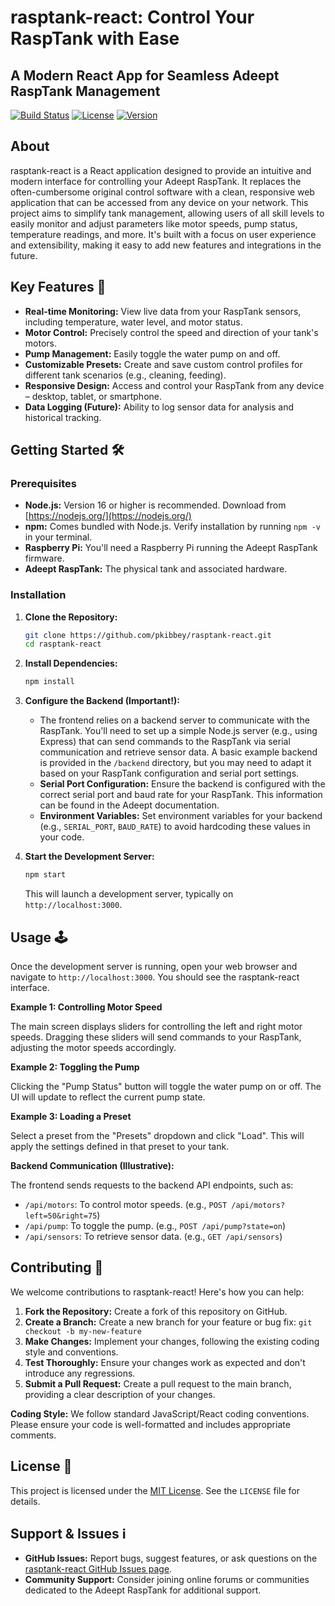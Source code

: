 # rasptank-react: Control Your RaspTank with Ease

## A Modern React App for Seamless Adeept RaspTank Management

[![Build Status](https://img.shields.io/badge/build-passing-brightgreen)]()
[![License](https://img.shields.io/badge/license-MIT-blue)]()
[![Version](https://img.shields.io/badge/version--0.1.0-blue)]()

## About

rasptank-react is a React application designed to provide an intuitive and modern interface for controlling your Adeept RaspTank.  It replaces the often-cumbersome original control software with a clean, responsive web application that can be accessed from any device on your network.  This project aims to simplify tank management, allowing users of all skill levels to easily monitor and adjust parameters like motor speeds, pump status, temperature readings, and more.  It's built with a focus on user experience and extensibility, making it easy to add new features and integrations in the future.

## Key Features 🚀

*   **Real-time Monitoring:** View live data from your RaspTank sensors, including temperature, water level, and motor status.
*   **Motor Control:** Precisely control the speed and direction of your tank's motors.
*   **Pump Management:** Easily toggle the water pump on and off.
*   **Customizable Presets:** Create and save custom control profiles for different tank scenarios (e.g., cleaning, feeding).
*   **Responsive Design:** Access and control your RaspTank from any device – desktop, tablet, or smartphone.
*   **Data Logging (Future):**  Ability to log sensor data for analysis and historical tracking.

## Getting Started 🛠️

### Prerequisites

*   **Node.js:**  Version 16 or higher is recommended. Download from [https://nodejs.org/](https://nodejs.org/)
*   **npm:**  Comes bundled with Node.js. Verify installation by running `npm -v` in your terminal.
*   **Raspberry Pi:**  You'll need a Raspberry Pi running the Adeept RaspTank firmware.
*   **Adeept RaspTank:**  The physical tank and associated hardware.

### Installation

1.  **Clone the Repository:**
    ```bash
    git clone https://github.com/pkibbey/rasptank-react.git
    cd rasptank-react
    ```

2.  **Install Dependencies:**
    ```bash
    npm install
    ```

3.  **Configure the Backend (Important!):**
    *   The frontend relies on a backend server to communicate with the RaspTank.  You'll need to set up a simple Node.js server (e.g., using Express) that can send commands to the RaspTank via serial communication and retrieve sensor data.  A basic example backend is provided in the `/backend` directory, but you may need to adapt it based on your RaspTank configuration and serial port settings.
    *   **Serial Port Configuration:**  Ensure the backend is configured with the correct serial port and baud rate for your RaspTank. This information can be found in the Adeept documentation.
    *   **Environment Variables:**  Set environment variables for your backend (e.g., `SERIAL_PORT`, `BAUD_RATE`) to avoid hardcoding these values in your code.

4.  **Start the Development Server:**
    ```bash
    npm start
    ```

    This will launch a development server, typically on `http://localhost:3000`.

## Usage 🕹️

Once the development server is running, open your web browser and navigate to `http://localhost:3000`. You should see the rasptank-react interface.

**Example 1: Controlling Motor Speed**

The main screen displays sliders for controlling the left and right motor speeds. Dragging these sliders will send commands to your RaspTank, adjusting the motor speeds accordingly.

**Example 2: Toggling the Pump**

Clicking the "Pump Status" button will toggle the water pump on or off.  The UI will update to reflect the current pump state.

**Example 3: Loading a Preset**

Select a preset from the "Presets" dropdown and click "Load". This will apply the settings defined in that preset to your tank.

**Backend Communication (Illustrative):**

The frontend sends requests to the backend API endpoints, such as:

*   `/api/motors`:  To control motor speeds. (e.g., `POST /api/motors?left=50&right=75`)
*   `/api/pump`: To toggle the pump. (e.g., `POST /api/pump?state=on`)
*   `/api/sensors`: To retrieve sensor data. (e.g., `GET /api/sensors`)

## Contributing 🤝

We welcome contributions to rasptank-react!  Here's how you can help:

1.  **Fork the Repository:** Create a fork of this repository on GitHub.
2.  **Create a Branch:**  Create a new branch for your feature or bug fix: `git checkout -b my-new-feature`
3.  **Make Changes:** Implement your changes, following the existing coding style and conventions.
4.  **Test Thoroughly:** Ensure your changes work as expected and don't introduce any regressions.
5.  **Submit a Pull Request:** Create a pull request to the main branch, providing a clear description of your changes.

**Coding Style:** We follow standard JavaScript/React coding conventions.  Please ensure your code is well-formatted and includes appropriate comments.

## License 📜

This project is licensed under the [MIT License](https://opensource.org/licenses/MIT). See the `LICENSE` file for details.

## Support & Issues ℹ️

*   **GitHub Issues:**  Report bugs, suggest features, or ask questions on the [rasptank-react GitHub Issues page](https://github.com/pkibbey/rasptank-react/issues).
*   **Community Support:**  Consider joining online forums or communities dedicated to the Adeept RaspTank for additional support.
